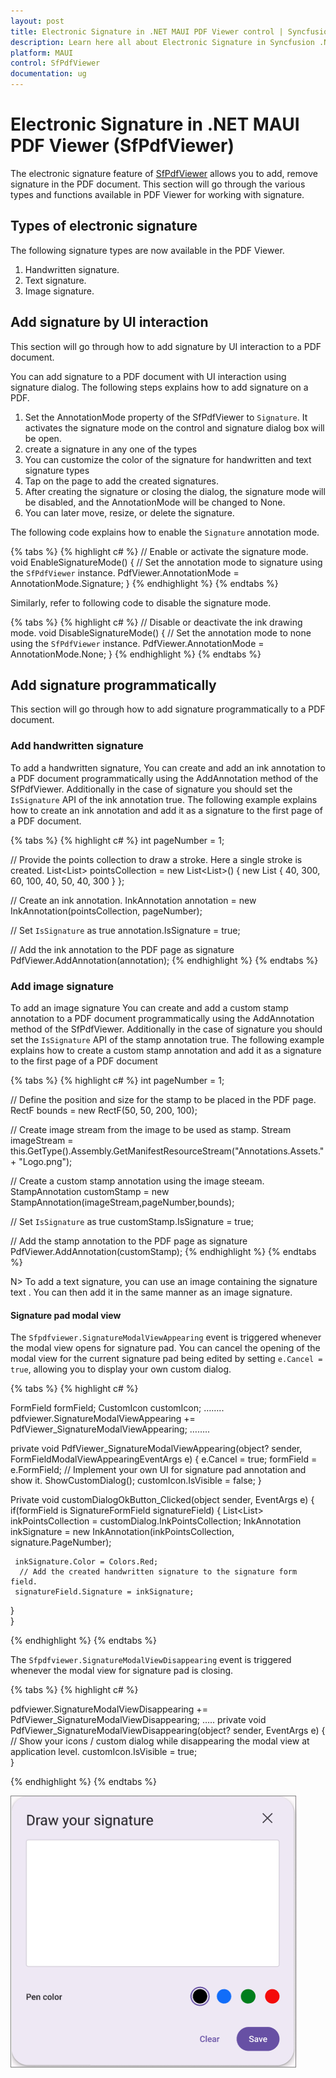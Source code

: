 ```yaml
---
layout: post
title: Electronic Signature in .NET MAUI PDF Viewer control | Syncfusion
description: Learn here all about Electronic Signature in Syncfusion .NET MAUI PDF Viewer (SfPdfViewer) control and its types.
platform: MAUI
control: SfPdfViewer
documentation: ug
---
```


# Electronic Signature in .NET MAUI PDF Viewer (SfPdfViewer)

The electronic signature feature of [SfPdfViewer](https://help.syncfusion.com/cr/maui/Syncfusion.Maui.PdfViewer.SfPdfViewer.html) allows you to add, remove signature in the PDF document. This section will go through the various types and functions available in PDF Viewer for working with signature.

## Types of electronic signature

The following signature types are now available in the PDF Viewer.

1.	Handwritten signature.
2.	Text signature.
3.  Image signature.

## Add signature by UI interaction

This section will go through how to add signature by UI interaction to a PDF document.

You can add signature to a PDF document with UI interaction using signature dialog. The following steps explains how to add signature on a PDF.

1. Set the AnnotationMode property of the SfPdfViewer to `Signature`. It activates the signature mode on the control and signature dialog box will be open.
2. create a signature in any one of the types
3. You can customize the color of the signature for handwritten and text signature types
4. Tap on the page to add the created signatures.
5. After creating the signature or closing the dialog, the signature mode will be disabled, and the AnnotationMode will be changed to None.
6. You can later move, resize, or delete the signature.

The following code explains how to enable the `Signature` annotation mode.

{% tabs %}
{% highlight c# %}
// Enable or activate the signature mode.
void EnableSignatureMode()
{
    // Set the annotation mode to signature using the `SfPdfViewer` instance.
    PdfViewer.AnnotationMode = AnnotationMode.Signature;
}
{% endhighlight %}
{% endtabs %}

Similarly, refer to following code to disable the signature mode.

{% tabs %}
{% highlight c# %}
// Disable or deactivate the ink drawing mode.
void DisableSignatureMode()
{
    // Set the annotation mode to none using the `SfPdfViewer` instance.
    PdfViewer.AnnotationMode = AnnotationMode.None;
}
{% endhighlight %}
{% endtabs %}

## Add signature programmatically

This section will go through how to add signature programmatically to a PDF document.

### Add handwritten signature 

To add a handwritten signature, You can create and add an ink annotation to a PDF document programmatically using the AddAnnotation method of the SfPdfViewer. Additionally in the case of signature you should set the `IsSignature` API of the ink annotation true. The following example explains how to create an ink annotation and add it as a signature to the first page of a PDF document.

{% tabs %}
{% highlight c# %}
int pageNumber = 1;
    
// Provide the points collection to draw a stroke. Here a single stroke is created.
List<List<float>> pointsCollection = new List<List<float>>()
{
   new List<float> { 40, 300, 60, 100, 40, 50, 40, 300 }
};

// Create an ink annotation.
InkAnnotation annotation = new InkAnnotation(pointsCollection, pageNumber);

// Set `IsSignature` as true
annotation.IsSignature = true;

// Add the ink annotation to the PDF page as signature
PdfViewer.AddAnnotation(annotation);
{% endhighlight %}
{% endtabs %}

### Add image signature

To add an image signature You can create and add a custom stamp annotation to a PDF document programmatically using the AddAnnotation method of the SfPdfViewer. Additionally in the case of signature you should set the `IsSignature` API of the stamp annotation true. The following example explains how to create a custom stamp annotation and add it as a signature to the first page of a PDF document

{% tabs %}
{% highlight c# %}
int pageNumber = 1;

// Define the position and size for the stamp to be placed in the PDF page.
RectF bounds = new RectF(50, 50, 200, 100);

// Create image stream from the image to be used as stamp.
Stream imageStream = this.GetType().Assembly.GetManifestResourceStream("Annotations.Assets." + "Logo.png");

// Create a custom stamp annotation using the image steeam.
StampAnnotation customStamp = new StampAnnotation(imageStream,pageNumber,bounds);

// Set `IsSignature` as true
customStamp.IsSignature = true;

// Add the stamp annotation to the PDF page as signature
PdfViewer.AddAnnotation(customStamp);
{% endhighlight %}
{% endtabs %}

N> To add a text signature, you can use an image containing the signature text . You can then add it in the same manner as an image signature.

#### Signature pad modal view 

The `Sfpdfviewer.SignatureModalViewAppearing` event is triggered whenever the modal view opens for signature pad. You can cancel the opening of the modal view for the current signature pad being edited by setting `e.Cancel = true`, allowing you to display your own custom dialog.

{% tabs %}
{% highlight c# %}

FormField formField;
CustomIcon customIcon;
……..
pdfviewer.SignatureModalViewAppearing += PdfViewer_SignatureModalViewAppearing;
……..

private void PdfViewer_SignatureModalViewAppearing(object? sender, FormFieldModalViewAppearingEventArgs e)
 {
     e.Cancel = true;
     formField = e.FormField;
    // Implement your own UI for signature pad annotation and show it.
    ShowCustomDialog();
    customIcon.IsVisible = false;
 }

Private void customDialogOkButton_Clicked(object sender, EventArgs e)
{
   if(formField is SignatureFormField signatureField)
  {
     List<List<float>> inkPointsCollection  = customDialog.InkPointsCollection;
     InkAnnotation inkSignature = new InkAnnotation(inkPointsCollection, signature.PageNumber);

     inkSignature.Color = Colors.Red;
      // Add the created handwritten signature to the signature form field.
     signatureField.Signature = inkSignature;
  }  
}

{% endhighlight %} 
{% endtabs %}

The `Sfpdfviewer.SignatureModalViewDisappearing` event is triggered whenever the modal view for signature pad is closing.

{% tabs %}
{% highlight c# %}

pdfviewer.SignatureModalViewDisappearing += PdfViewer_SignatureModalViewDisappearing;
…..
private void PdfViewer_SignatureModalViewDisappearing(object? sender, EventArgs e)
 {
      // Show your icons / custom dialog while disappearing the modal view at application level. 
      customIcon.IsVisible = true;     
 }

{% endhighlight %} 
{% endtabs %}

![Signature pad modal view](Images/Annotations/signature-pad-modal-view.png)

